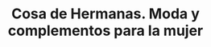 ---
title: "Cosa de Hermanas. Moda y complementos para la mujer"
url: /yuncos-toledo/cosa-de-hermanas-moda-y-complementos-para-la-mujer/
shop: Kleidung
---